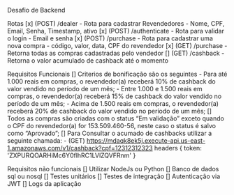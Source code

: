 Desafio de Backend

Rotas
[x] (POST) /dealer - Rota para cadastrar Revendedores 
    - Nome, CPF, Email, Senha, Timestamp, ativo
[x] (POST) /authenticate - Rota para validar o login
    - Email e senha
[x] (POST) /purchase - Rota para cadastrar uma nova compra
    - código, valor, data, CPF do revendedor
[x] (GET) /purchase - Retorna todas as compras cadastradas pelo vendedor
[] (GET) /cashback - Retorna o valor acumulado de cashback até o momento

Requisitos Funcionais
[] Criterios de bonificação são os seguintes
    - Para até 1.000 reais em compras, o revendedor(a) receberá 10% de cashback do valor vendido no período de um mês;
    - Entre 1.000 e 1.500 reais em compras, o revendedor(a) receberá 15% de cashback do valor vendido no período de um mês;
    - Acima de 1.500 reais em compras, o revendedor(a) receberá 20% de cashback do valor vendido no período de um mês;
[] Todos as compras são criadas com o status “Em validação” exceto quando o CPF do revendedor(a) for 153.509.460-56, neste caso o status é salvo como “Aprovado”;
[] Para Consultar o acumado de cashbacks utilizar a seguinte chamada:
    - (GET) https://mdaqk8ek5j.execute-api.us-east-1.amazonaws.com/v1/cashback?cpf=12312312323 
            headers { token: 'ZXPURQOARHiMc6Y0flhRC1LVlZQVFRnm' } 


Requisitos não funcionais
[] Utilizar NodeJs ou Python
[] Banco de dados sql ou nosql
[] Testes unitários
[] Testes de integração
[] Autenticação via JWT
[] Logs da aplicação